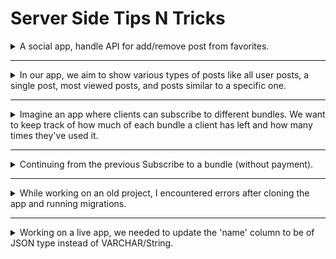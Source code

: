 # Server Side Tips N Tricks

<details>
<summary>
A social app, handle API for add/remove post from favorites.
</summary>

**What I did**:

- Implemented two distinct endpoints: one for adding posts to favorites and another for removing them.
- Additionally, when removing a post from favorites, if the post wasn't already in favorites, I returned an error message.

**Code Review**:

- Instead of returning error messages when the post isn't found, it's better to simply return without any message, especially to account for scenarios where users may click multiple times.
- For a more simpler and minimal API, consider combining these operations into a single endpoint for toggling between adding and removing posts from favorites.
- _Credits: Saif_

</details>

---

<details>
<summary>
In our app, we aim to show various types of posts like all user posts, a single post, most viewed posts, and posts similar to a specific one.
</summary>

**What I did**: Made individual endpoints for each type of post.

**Code Review**: It's more efficient to create just a couple of endpoints—one for fetching all posts and another for fetching a single post. Then, we can use filters to adjust what we get back based on what the user needs. This not only simplifies the API but also gives us more freedom to adapt to future changes easily.

- _Credits: Saif_

</details>

---

<details>
<summary>
Imagine an app where clients can subscribe to different bundles. We want to keep track of how much of each bundle a client has left and how many times they've used it.
</summary>

**What I did**: Added 'remaining' and 'consumed/used' columns to the pivot table connecting bundles and clients, and if we need the total amount, we add them up.

**Code review:** It might be clearer to use a 'total' column instead of 'used'. Here's why: With the first approach, when a client uses a bundle, we increase the 'remaining' and decrease the 'used'. However, with the other approach, when a client uses a bundle, we only adjust the 'remaining', and when they subscribe to a bundle, we increase the 'total'. This second approach offers less functionality. Then, if we need to find out how many times a bundle has been used, we can calculate it by subtracting the 'remaining' from the 'total'.

- _Credits: Saif_

</details>

---

<details>
<summary>
Continuing from the previous Subscribe to a bundle (without payment).
</summary>

**What I did**: I added a method named `subscribeToBundle` in the Bundle model. It accepts a bundle's ID as a parameter and handles different cases: if the bundle doesn't exist, it returns an error message response; if the client already has the bundle, it returns a response indicating that it was extended; and if there's no existing relation, it returns a response indicating successful subscription.

**Code Review**: It's not recommended to handle responses directly from the model; that's the controller's job. Additionally, it's crucial to keep in mind that this method might be used in various contexts like web or API, where the response format could differ. Hence, it's better to handle responses in the controller to maintain flexibility across different implementations.

- _Credits: Saif_

</details>

---

<details>
<summary>
While working on an old project, I encountered errors after cloning the app and running migrations.
</summary>

**Error 1.0**: A late migration had a foreign key referencing a prior migration, causing an error.
**Solution 1.0**: I renamed the file to ensure it comes before the referenced migration.
**Error 1.1**: It led to a production issue because a new migration file was created, attempting to create a table that already existed in the database, causing schema conflicts.
**Solution 1.1**: I added a check to ensure the table doesn't exist before running the logic.

**Error**: Another error occurred in a different migration, and I wasn't sure why.
**Solution**: It was due to an old package updating its migration. I deleted the file, reran the package terminal to generate the new migration file, and added a check at the top to prevent problems with existing tables on the server.

```php
public function up(): void
{
    if (!Schema::hasTable('tableName')) {
      //...
    }
}
```

- _Credits: Saif_

</details>

---

<details>
<summary>
Working on a live app, we needed to update the 'name' column to be of JSON type instead of VARCHAR/String.
</summary>

**Error**: Initially attempted to change the type directly, but encountered an error due to existing string values in the column.

**Solution**: Created a new column called new_name, looped through each name and added it to new_name column in JSON format, then deleted named column and renamed new_name to be name, I also learned how to add new_name column directly after name column.

```php
$table->json('new_name')->after('name');
```

- _Credits: Saif_

</details>
